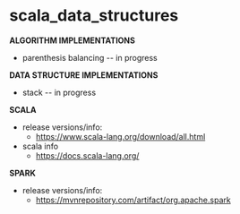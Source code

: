 # scala_data_structures


**ALGORITHM IMPLEMENTATIONS**
- parenthesis balancing -- in progress

**DATA STRUCTURE IMPLEMENTATIONS**
- stack -- in progress

**SCALA**
- release versions/info:
    - https://www.scala-lang.org/download/all.html
-  scala info
    - https://docs.scala-lang.org/

**SPARK**

- release versions/info:
    - https://mvnrepository.com/artifact/org.apache.spark

